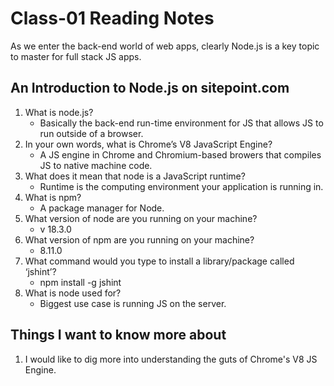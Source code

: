 # Class-01 Reading Notes

<p>As we enter the back-end world of web apps, clearly Node.js is a key topic to master for full stack JS apps.</p>


## An Introduction to Node.js on sitepoint.com

1. What is node.js?
    * Basically the back-end run-time environment for JS that allows JS to run outside of a browser.
2. In your own words, what is Chrome’s V8 JavaScript Engine?
    * A JS engine in Chrome and Chromium-based browers that compiles JS to native machine code.
3. What does it mean that node is a JavaScript runtime?
    * Runtime is the computing environment your application is running in.
4. What is npm?
    * A package manager for Node.
5. What version of node are you running on your machine?
    * v 18.3.0
6. What version of npm are you running on your machine?
    * 8.11.0
7. What command would you type to install a library/package called ‘jshint’?
    * npm install -g jshint
8. What is node used for?
    * Biggest use case is running JS on the server.

## Things I want to know more about

1. I would like to dig more into understanding the guts of Chrome's V8 JS Engine.
